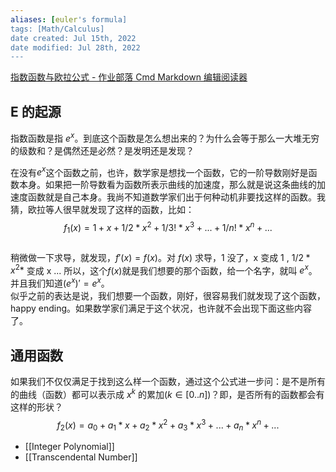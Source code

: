 ```yaml
---
aliases: [euler's formula]
tags: [Math/Calculus] 
date created: Jul 15th, 2022
date modified: Jul 28th, 2022
---
```


[指数函数与欧拉公式 - 作业部落 Cmd Markdown 编辑阅读器](https://www.zybuluo.com/bintou/note/2309274)
## E 的起源
指数函数是指 $e^x$。到底这个函数是怎么想出来的？为什么会等于那么一大堆无穷的级数和？是偶然还是必然？是发明还是发现？

在没有$e^x$这个函数之前，也许，数学家是想找一个函数，它的一阶导数刚好是函数本身。如果把一阶导数看为函数所表示曲线的加速度，那么就是说这条曲线的加速度函数就是自己本身。我尚不知道数学家们出于何种动机非要找这样的函数。我猜，欧拉等人很早就发现了这样的函数，比如：  
$$f_1(x) = 1 + x + 1/2* x^2 + 1/3! * x^3 + ... + 1/n!*x^n  + ...$$  
稍微做一下求导，就发现，$f'(x) = f(x)$。对 $f(x)$ 求导，1 没了，x 变成 1 , $1/2 * x^2*$ 变成 x ... 所以，这个$f(x)$就是我们想要的那个函数，给一个名字，就叫 $e^x$。并且我们知道$(e^x)' = e^x$。  
似乎之前的表达是说，我们想要一个函数，刚好，很容易我们就发现了这个函数，happy ending。如果数学家们满足于这个状况，也许就不会出现下面这些内容了。

## 通用函数
如果我们不仅仅满足于找到这么样一个函数，通过这个公式进一步问：是不是所有的曲线（函数）都可以表示成 $x^k$ 的累加($k \in [0..n]$)？即，是否所有的函数都会有这样的形状？  
$$f_2(x) = a_0 + a_1*x + a_2*x^2 + a_3*x^3 + ... + a_n*x^n + ...$$

- [[Integer Polynomial]]
- [[Transcendental Number]]